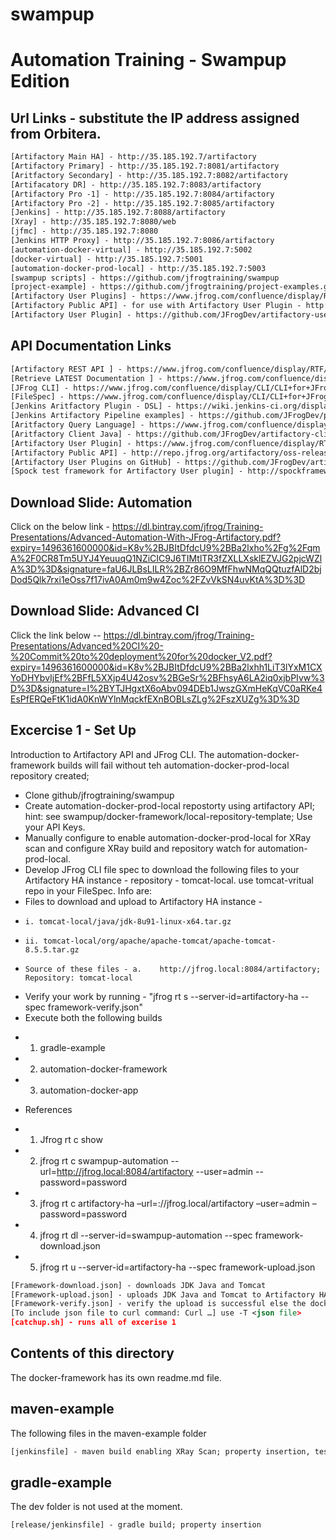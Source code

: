 # swampup
Automation Training - Swampup Edition
=====================================

Url Links - substitute the IP address assigned from Orbitera. 
-----
```XML
[Artifactory Main HA] - http://35.185.192.7/artifactory
[Artifactory Primary] - http://35.185.192.7:8081/artifactory
[Aritfactory Secondary] - http://35.185.192.7:8082/artifactory
[Artifacatory DR] - http://35.185.192.7:8083/artifactory
[Artifactory Pro -1] - http://35.185.192.7:8084/artifactory
[Artifactory Pro -2] - http://35.185.192.7:8085/artifactory
[Jenkins] - http://35.185.192.7:8088/artifactory
[Xray] - http://35.185.192.7:8080/web
[jfmc] - http://35.185.192.7:8080
[Jenkins HTTP Proxy] - http://35.185.192.7:8086/artifactory
[automation-docker-virtual] - http://35.185.192.7:5002
[docker-virtual] - http://35.185.192.7:5001
[automation-docker-prod-local] - http://35.185.192.7:5003
[swampup scripts] - https://github.com/jfrogtraining/swampup
[project-example] - https://github.com/jfrogtraining/project-examples.git branch swampup201
[Artifactory User Plugins] - https://www.jfrog.com/confluence/display/RTF/User+Plugins
[Artifactory Public API] - for use with Artifactory User Plugin - http://repo.jfrog.org/artifactory/oss-releases-local/org/artifactory/artifactory-papi/%5BRELEASE%5D/artifactory-papi-%5BRELEASE%5D-javadoc.jar!/index.html
[Artifactory User Plugin] - https://github.com/JFrogDev/artifactory-user-plugins
```

API Documentation Links
-----------------------

```XML
[Artifactory REST API ] - https://www.jfrog.com/confluence/display/RTF/Artifactory+REST+API also on Artifactory 5.x dashboard
[Retrieve LATEST Documentation ] - https://www.jfrog.com/confluence/display/RTF/Artifactory+REST+API#ArtifactoryRESTAPI-RetrieveLatestArtifact
[JFrog CLI] - https://www.jfrog.com/confluence/display/CLI/CLI+for+JFrog+Artifactory
[FileSpec] - https://www.jfrog.com/confluence/display/CLI/CLI+for+JFrog+Artifactory#CLIforJFrogArtifactory-UsingFileSpecs
[Jenkins Aritfactory Plugin - DSL] - https://wiki.jenkins-ci.org/display/JENKINS/Artifactory+-+Working+With+the+Pipeline+Jenkins+Plugin
[Jenkins Artifactory Pipeline examples] - https://github.com/JFrogDev/project-examples/tree/master/jenkins-pipeline-examples 
[Aritfactory Query Language] - https://www.jfrog.com/confluence/display/RTF/Artifactory+Query+Language
[Aritfactory Client Java] - https://github.com/JFrogDev/artifactory-client-java 
[Artifactory User Plugin] - https://www.jfrog.com/confluence/display/RTF/User+Plugins
[Artifactory Public API] - http://repo.jfrog.org/artifactory/oss-releases-local/org/artifactory/artifactory-papi/%5BRELEASE%5D/artifactory-papi-%5BRELEASE%5D-javadoc.jar!/index.html 
[Artifactory User Plugins on GitHub] - https://github.com/JFrogDev/artifactory-user-plugins
[Spock test framework for Artifactory User plugin] - http://spockframework.org/spock/docs/1.1/index.html 
```
Download Slide: Automation
---------------
Click on the below link - 
https://dl.bintray.com/jfrog/Training-Presentations/Advanced-Automation-With-JFrog-Artifactory.pdf?expiry=1496361600000&id=K8v%2BJBItDfdcU9%2BBa2lxho%2Fg%2FqmA%2F0CR8Tm5UYJ4YeuuqQ1NZiCIC9J6TIMtlTR3fZXLLXsklEZVJG2pjcWZlA%3D%3D&signature=faU6JLBsLILR%2BZr86O9MfFhwNMqQQtuzfAlD2bjDod5Qlk7rxi1eOss7f17ivA0Am0m9w4Zoc%2FZvVkSN4uvKtA%3D%3D


Download Slide: Advanced CI
---------------
Click the link below --
https://dl.bintray.com/jfrog/Training-Presentations/Advanced%20CI%20-%20Commit%20to%20deployment%20for%20docker_V2.pdf?expiry=1496361600000&id=K8v%2BJBItDfdcU9%2BBa2lxhh1LiT3lYxM1CXYoDHYbvIjEf%2BFfL5XXjp4U42osv%2BGeSr%2BFhsyA6LA2iq0xjbPIvw%3D%3D&signature=I%2BYTJHgxtX6oAbv094DEb1JwszGXmHeKqVC0aRKe4EsPfERQeFtK1idA0KnWYlnMqckfEXnBOBLsZLg%2FszXUZg%3D%3D

Excercise 1  - Set Up
---------------------
Introduction to Artifactory API and JFrog CLI.  The automation-docker-framework builds will fail without teh automation-docker-prod-local repository created;

- Clone github/jfrogtraining/swampup
- Create automation-docker-prod-local repostorty using artifactory API; hint: see swampup/docker-framework/local-repository-template; Use your API Keys.
- Manually configure to enable automation-docker-prod-local for XRay scan and configure XRay build and repository watch for automation-prod-local.
- Develop JFrog CLI file spec to download the following files to your Artifactory HA instance - repository - tomcat-local.  use tomcat-vritual repo in your FileSpec.  Info are:
-   Files to download and upload to Artifactory HA instance -
*     i. tomcat-local/java/jdk-8u91-linux-x64.tar.gz
*     ii. tomcat-local/org/apache/apache-tomcat/apache-tomcat-8.5.5.tar.gz
*     Source of these files - a.	http://jfrog.local:8084/artifactory; Repository: tomcat-local
- Verify your work by running - "jfrog rt s --server-id=artifactory-ha --spec framework-verify.json"
- Execute both the following builds
*   1. gradle-example
*   2. automation-docker-framework
*   3. automation-docker-app
- References
*   1. Jfrog rt c show
*   2. jfrog rt c swampup-automation --url=http://jfrog.local:8084/artifactory --user=admin --password=password
*   3. jfrog rt c artifactory-ha –url=://jfrog.local/artifactory –user=admin –password=password
*   4. jfrog rt dl --server-id=swampup-automation --spec framework-download.json
*   5. jfrog rt u --server-id=artifactory-ha --spec framework-upload.json

```XML
[Framework-download.json] - downloads JDK Java and Tomcat
[Framework-upload.json] - uploads JDK Java and Tomcat to Artifactory HA instance
[Framework-verify.json] - verify the upload is successful else the docker builds will fail.
[To include json file to curl command: Curl …] use -T <json file>
[catchup.sh] - runs all of excerise 1
```

Contents of this directory
--------------------------
The docker-framework has its own readme.md file.

maven-example
-------------
The following files in the maven-example folder

```XML
[jenkinsfile] - maven build enabling XRay Scan; property insertion, test cases results
```

gradle-example
--------------
The dev folder is not used at the moment.

```XML
[release/jenkinsfile] - gradle build; property insertion
```
